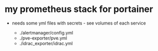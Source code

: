 # my prometheus stack for portainer

- needs some yml files with secrets - see volumes of each service

    - ./alertmanager/config.yml
    - ./pve-exporter/pve.yml
    - ./idrac_exporter/idrac.yml
